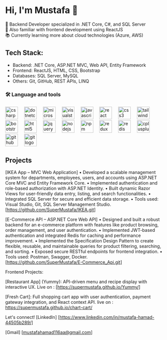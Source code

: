 # Hi, I'm Mustafa 👋

🚀 Backend Developer specialized in .NET Core, C#, and SQL Server  
🎯 Also familiar with frontend development using ReactJS  
📚 Currently learning more about cloud technologies (Azure, AWS)  

## Tech Stack:
- Backend: .NET Core, ASP.NET MVC, Web API, Entity Framework
- Frontend: ReactJS, HTML, CSS, Bootstrap
- Databases: SQL Server, MySQL
- Others: Git, GitHub, REST APIs, LINQ

###

<h3 align="left">🛠 Language and tools</h3>

###

<div align="left">
  <img src="https://cdn.jsdelivr.net/gh/devicons/devicon/icons/csharp/csharp-original.svg" height="40" alt="csharp logo"  />
  <img width="12" />
  <img src="https://cdn.jsdelivr.net/gh/devicons/devicon/icons/dotnetcore/dotnetcore-original.svg" height="40" alt="dotnetcore logo"  />
  <img width="12" />
  <img src="https://cdn.jsdelivr.net/gh/devicons/devicon/icons/microsoftsqlserver/microsoftsqlserver-plain.svg" height="40" alt="microsoftsqlserver logo"  />
  <img width="12" />
  <img src="https://cdn.jsdelivr.net/gh/devicons/devicon/icons/visualstudio/visualstudio-plain.svg" height="40" alt="visualstudio logo"  />
  <img width="12" />
  <img src="https://cdn.jsdelivr.net/gh/devicons/devicon/icons/javascript/javascript-original.svg" height="40" alt="javascript logo"  />
  <img width="12" />
  <img src="https://cdn.jsdelivr.net/gh/devicons/devicon/icons/react/react-original.svg" height="40" alt="react logo"  />
  <img width="12" />
  <img src="https://cdn.jsdelivr.net/gh/devicons/devicon/icons/css3/css3-original.svg" height="40" alt="css3 logo"  />
  <img width="12" />
  <img src="https://cdn.jsdelivr.net/gh/devicons/devicon/icons/tailwindcss/tailwindcss-original-wordmark.svg" height="40" alt="tailwindcss logo"  />
  <img width="12" />
  <img src="https://cdn.jsdelivr.net/gh/devicons/devicon/icons/bootstrap/bootstrap-original.svg" height="40" alt="bootstrap logo"  />
  <img width="12" />
  <img src="https://cdn.jsdelivr.net/gh/devicons/devicon/icons/html5/html5-original.svg" height="40" alt="html5 logo"  />
  <img width="12" />
  <img src="https://cdn.jsdelivr.net/gh/devicons/devicon/icons/jquery/jquery-original.svg" height="40" alt="jquery logo"  />
  <img width="12" />
  <img src="https://cdn.jsdelivr.net/gh/devicons/devicon/icons/nodejs/nodejs-original.svg" height="40" alt="nodejs logo"  />
  <img width="12" />
  <img src="https://cdn.jsdelivr.net/gh/devicons/devicon/icons/npm/npm-original-wordmark.svg" height="40" alt="npm logo"  />
  <img width="12" />
  <img src="https://cdn.jsdelivr.net/gh/devicons/devicon/icons/redux/redux-original.svg" height="40" alt="redux logo"  />
  <img width="12" />
  <img src="https://cdn.jsdelivr.net/gh/devicons/devicon/icons/redis/redis-original.svg" height="40" alt="redis logo"  />
  <img width="12" />
  <img src="https://cdn.jsdelivr.net/gh/devicons/devicon/icons/cplusplus/cplusplus-original.svg" height="40" alt="cplusplus logo"  />
  <img width="12" />
  <img src="https://cdn.jsdelivr.net/gh/devicons/devicon/icons/github/github-original.svg" height="40" alt="github logo"  />
  <img width="12" />
  <img src="https://cdn.jsdelivr.net/gh/devicons/devicon/icons/git/git-original.svg" height="40" alt="git logo"  />
</div>

###
## Projects
[IKEA App – MVC Web Application]
• Developed a scalable management system for departments, employees,
users, and accounts using ASP.NET Core MVC and Entity Framework Core.
• Implemented authentication and role-based authorization with ASP.NET
Identity.
• Built dynamic Razor Views for user-friendly data entry, listing, and search
functionalities.
• Integrated SQL Server for secure and efficient data storage.
• Tools used: Visual Studio, Git, SQL Server Management Studio.
[https://github.com/SuperMustafa/IKEA.git]


[E-Commerce API – ASP.NET Core Web API]
• Designed and built a robust backend for an e-commerce platform with
features like product browsing, order management, and user authentication.
• Implemented JWT-based authentication and integrated Redis for caching
and performance improvement.
• Implemented the Specification Design Pattern to create flexible, reusable,
and maintainable queries for product filtering, searching, and sorting.
• Exposed secure RESTful endpoints for frontend integration.
• Tools used: Postman, Swagger, Docker.
[https://github.com/SuperMustafa/E-Commerce_Api.git]


Frontend Projects:

[Restaurant App] (Yummy): API-driven menu and recipe display with
interactive UX. Live on : [https://supermustafa.github.io/Yummy/]

[Fresh Cart]: Full shopping cart app with user authentication, payment
gateway integration, and React context API. live on : https://supermustafa.github.io/chart-cart/

Let's connect!
[LinkedIn] [https://www.linkedin.com/in/mustafa-hamad-44505b289/]

[Gmail] [mustafahamad116aa@gmail.com]
